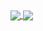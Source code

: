 <a href="https://github.com/mayconabe/mayconabe">
  <img align="center" src="https://github-readme-stats.vercel.app/api?username=mayconabe&count_private=true?username=mayconabe?username=mayconabe&show_icons=true?username=mayconabe&show_icons=true&theme=tokyonight" />
</a>
<a href="https://github.com/mayconabe/mayconabe">
  <img align="center" src="https://github-readme-stats.vercel.app/api/top-langs/?username=anuraghazra&layout=compact&theme=tokyonight" />
</a>
